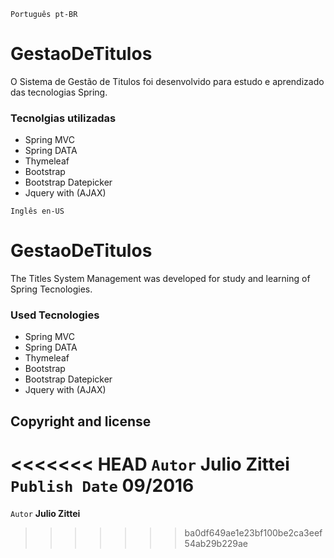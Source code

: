 ﻿`Português pt-BR`
# GestaoDeTitulos
O Sistema de Gestão de Titulos foi desenvolvido para estudo e aprendizado das tecnologias Spring.

### Tecnolgias utilizadas
- Spring MVC
- Spring DATA
- Thymeleaf
- Bootstrap
- Bootstrap Datepicker
- Jquery with (AJAX)

`Inglês en-US`
# GestaoDeTitulos
The Titles System Management  was developed for study and learning of Spring Tecnologies.

### Used Tecnologies
- Spring MVC
- Spring DATA
- Thymeleaf
- Bootstrap
- Bootstrap Datepicker
- Jquery with (AJAX)


## Copyright and license

<<<<<<< HEAD
`Autor` **Julio Zittei**
`Publish Date` **09/2016**
=======
`Autor` **Julio Zittei**
>>>>>>> ba0df649ae1e23bf100be2ca3eef54ab29b229ae
